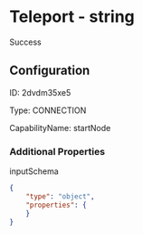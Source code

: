 # Teleport - string 
Success
## Configuration
ID:  2dvdm35xe5

Type: CONNECTION 

CapabilityName: startNode






### Additional Properties
inputSchema
```json 
{
	"type": "object",
	"properties": {
	}
}
```




